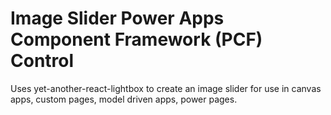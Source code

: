 # Image Slider Power Apps Component Framework (PCF) Control

Uses yet-another-react-lightbox to create an image slider for use in canvas apps, custom pages, model driven apps, power pages.

